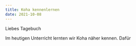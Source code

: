 ```yaml
---
title: Koha kennenlernen
date: 2021-10-08
---
```

Liebes Tagebuch

Im heutigen Unterricht lernten wir Koha näher kennen. Dafür 
